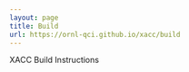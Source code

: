 ```yaml
---
layout: page
title: Build
url: https://ornl-qci.github.io/xacc/build
---
```


XACC Build Instructions
